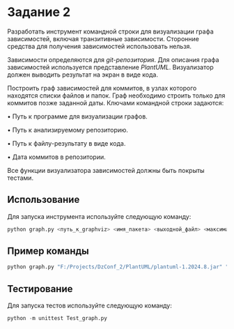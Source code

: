# Задание 2
 Разработать инструмент командной строки для визуализации графа
зависимостей, включая транзитивные зависимости. Сторонние средства для
получения зависимостей использовать нельзя.

Зависимости определяются для *git-репозитория*. Для описания графа
зависимостей используется представление *PlantUML*. Визуализатор должен
выводить результат на экран в виде кода.

Построить граф зависимостей для коммитов, в узлах которого находятся
списки файлов и папок. Граф необходимо строить только для коммитов позже
заданной даты.
Ключами командной строки задаются:

• Путь к программе для визуализации графов.

• Путь к анализируемому репозиторию.

• Путь к файлу-результату в виде кода.

• Дата коммитов в репозитории.

Все функции визуализатора зависимостей должны быть покрыты тестами.

## Использование
Для запуска инструмента используйте следующую команду:
```python
python graph.py <путь_к_graphviz> <имя_пакета> <выходной_файл> <максимальная_глубина> <URL_репозитория>
```
## Пример команды
```python
python graph.py "F:/Projects/DzConf_2/PlantUML/plantuml-1.2024.8.jar" "F:/Projects/DzConf_2/Dz_local" "F:/Projects/DzConf_2/output" --days 30
```
## Тестирование
Для запуска тестов используйте следующую команду:
```python
python -m unittest Test_graph.py
```


